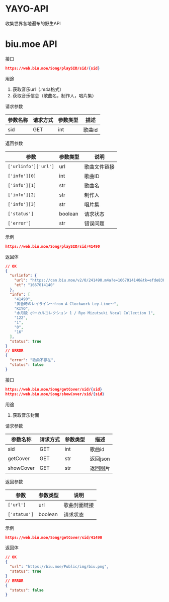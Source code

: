 # YAYO-API
收集世界各地遍布的野生API

# biu.moe API

接口

```json
https://web.biu.moe/Song/playSID/sid/{sid}
```

用途

1. 获取音乐url（.m4a格式）
2. 获取音乐信息（歌曲名，制作人，唱片集）

请求参数

| 参数名称 | 请求方式 | 参数类型 | 描述   |
| -------- | -------- | -------- | ------ |
| sid      | GET      | int      | 歌曲id |

返回参数

| 参数                 | 参数类型 | 说明         |
| -------------------- | -------- | ------------ |
| `['urlinfo']['url']` | url      | 歌曲文件链接 |
| `['info'][0]`        | int      | 歌曲ID       |
| `['info'][1]`        | str      | 歌曲名       |
| `['info'][2]`        | str      | 制作人       |
| `['info'][3]`        | str      | 唱片集       |
| `['status']`         | boolean  | 请求状态     |
| `['error']`          | str      | 错误问题     |

示例

```json
https://web.biu.moe/Song/playSID/sid/41490
```

返回体

```json
// OK
{
  "urlinfo": {
    "url": "https://can.biu.moe/v2/0/241490.m4a?e=1667014140&tk=efde8387144b9b3f22190add6d94ea7c&moehash=2333800",
    "et": "1667014140"
  },
  "info": [
    "41490",
    "黄昏時のレイライン～from A Clockwork Ley-Line～",
    "KIYO",
    "水月陵 ボーカルコレクション 1 / Ryo Mizutsuki Vocal Collection 1",
    "122",
    "1",
    "0",
    "16"
  ],
  "status": true
}
// ERROR
{
  "error": "歌曲不存在",
  "status": false
}
```



接口

```json
https://web.biu.moe/Song/getCover/sid/{sid}
https://web.biu.moe/Song/showCover/sid/{sid}
```

用途

1. 获取音乐封面

请求参数

| 参数名称  | 请求方式 | 参数类型 | 描述     |
| --------- | -------- | -------- | -------- |
| sid       | GET      | int      | 歌曲id   |
| getCover  | GET      | str      | 返回json |
| showCover | GET      | str      | 返回图片 |

返回参数

| 参数         | 参数类型 | 说明         |
| ------------ | -------- | ------------ |
| `['url']`    | url      | 歌曲封面链接 |
| `['status']` | boolean  | 请求状态     |

示例

```json
https://web.biu.moe/Song/getCover/sid/41490
```

返回体

```json
// OK
{
  "url": "https://biu.moe/Public/img/biu.png",
  "status": true
}
// ERROR
{
  "status": false
}
```

